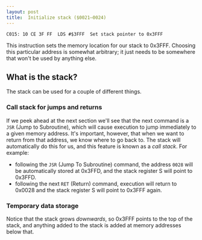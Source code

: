 ```yaml
---
layout: post
title:  Initialize stack ($0021—0024)
---
```


```
C015: 10 CE 3F FF  LDS #$3FFF  Set stack pointer to 0x3FFF
```

This instruction sets the memory location for our stack to 0x3FFF. Choosing this particular address is somewhat arbitrary; it just needs to be somewhere that won't be used by anything else.

## What is the stack?

The stack can be used for a couple of different things.

### Call stack for jumps and returns
If we peek ahead at the next section we'll see that the next command is a `JSR` (Jump to Subroutine), which will cause execution to jump immediately to a given memory address. It's important, however, that when we want to return from that address, we know where to go back to. The stack will automatically do this for us, and this feature is known as a *call stack*. For example:

 - following the `JSR` (Jump To Subroutine) command, the address `0028` will be automatically stored at 0x3FFD, and the stack register S will point to 0x3FFD.
 - following the next `RET` (Return) command, execution will return to 0x0028 and the stack register S will point to 0x3FFF again.

### Temporary data storage


Notice that the stack grows *downwards*, so 0x3FFF points to the top of the stack, and anything added to the stack is added at memory addresses below that.

